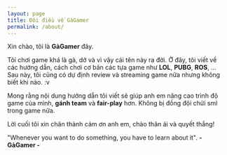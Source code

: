 ```yaml
---
layout: page
title: Đôi điều về GàGamer
permalink: /about/
---
```


Xin chào, tôi là **GàGamer** đây. 

Tôi chơi game khá là gà, dở và vì vậy cái tên này ra đời. Ở đây, tôi viết về các hướng dẫn, cách chơi cơ bản các tựa game như **LOL**, **PUBG**, **ROS**, ... Sau này, tôi cũng có dự định review và streaming game nữa nhưng không biết khi nào. :v 

Mong rằng nội dung hướng dẫn tôi viết sẽ giúp anh em nâng cao trình độ game của mình, **gánh team** và **fair-play** hơn. Không bị đồng đội chửi sml trong game nữa. 

Lời cuối tôi xin chân thành cảm ơn anh em, chào thân ái và quyết thắng! 

"Whenever you want to do something, you have to learn about it". **- GàGamer -**
